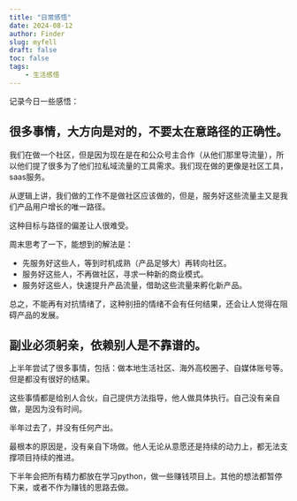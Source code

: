 ```yaml
---
title: "日常感悟"
date: 2024-08-12
author: Finder
slug: myfell
draft: false
toc: false
tags: 
    - 生活感悟
---
```


记录今日一些感悟：

## 很多事情，大方向是对的，不要太在意路径的正确性。

我们在做一个社区，但是因为现在是在和公众号主合作（从他们那里导流量），所以他们提了很多为了他们拉私域流量的工具需求。我们现在做的更像是社区工具，saas服务。

从逻辑上讲，我们做的工作不是做社区应该做的，但是，服务好这些流量主又是我们产品用户增长的唯一路径。

这种目标与路径的偏差让人很难受。

周末思考了一下，能想到的解法是：

- 先服务好这些人，等到时机成熟（产品足够大）再转向社区。
- 服务好这些人，不再做社区，寻求一种新的商业模式。
- 服务好这些人，快速提升产品流量，借助这些流量来孵化新产品。

总之，不能再有对抗情绪了，这种别扭的情绪不会有任何结果，还会让人觉得在阻碍产品的发展。

## 副业必须躬亲，依赖别人是不靠谱的。

上半年尝试了很多事情，包括：做本地生活社区、海外高校圈子、自媒体账号等。但是都没有很好的结果。

这些事情都是给别人合伙，自己提供方法指导，他人做具体执行。自己没有亲自做，是因为没有时间。

半年过去了，并没有任何产出。

最根本的原因是，没有亲自下场做。他人无论从意愿还是持续的动力上，都无法支撑项目持续的推进。

下半年会把所有精力都放在学习python，做一些赚钱项目上。其他的想法都暂停下来，或者不作为赚钱的思路去做。